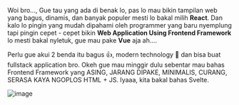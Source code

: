 Woi bro..., Gue tau yang ada di benak lo, pas lo mau bikin tampilan web yang bagus, dinamis, dan banyak populer mesti lo bakal milih **React**. Dan kalo lo pingin yang mudah dipahami oleh programmer yang baru nyemplung tapi pingin cepet - cepet bikin **Web Application Using Frontend Framework** lo mesti bakal nyletuk, gue mau pake **Vue** aja ah....

Perlu gue akui 2 benda itu bagus 👍, modern technology 🤖 dan bisa buat fullstack application bro. Okeh gue mau minggir dulu sebentar mau bahas Frontend Framework yang ASING, JARANG DIPAKE, MINIMALIS, CURANG, SERASA KAYA NGOPLOS HTML + JS. Iyaaa, kita bakal bahas Svelte.

<img class="img-fluid" alt="image" src="" />
